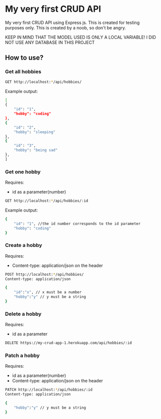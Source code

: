 # My very first CRUD API

My very first CRUD API using Express js.
This is created for testing purposes only.
This is created by a noob, so don't be angry.

KEEP IN MIND THAT THE MODEL USED IS ONLY A LOCAL VARIABLE!
I DID NOT USE ANY DATABASE IN THIS PROJECT

## How to use?

### Get all hobbies

```sh
GET http://localhost:*/api/hobbies/
```

Example output:

```sh
[
{
    "id": "1",
    "hobby": "coding"
},
{
    "id": "2",
    "hobby": "sleeping"
},
{
    "id": "3",
    "hobby": "being sad"
},
]
```

### Get one hobby

Requires:

- id as a parameter(number)

```sh
GET http://localhost:*/api/hobbies/:id
```

Example output:

```sh
{
    "id": "1", //the id number corresponds to the id parameter
    "hobby": "coding"
}
```

### Create a hobby

Requires:

- Content-type: application/json on the header

```sh
POST http://localhost:*/api/hobbies/
Content-type: application/json

{
    "id":"x", // x must be a number
    "hobby":"y" // y must be a string
}
```

### Delete a hobby

Requires:

- id as a parameter

```sh
DELETE https://my-crud-app-1.herokuapp.com/api/hobbies/:id
```

### Patch a hobby

Requires:

- id as a parameter(number)
- Content-type: application/json on the header

```sh
PATCH http://localhost:*/api/hobbies/:id
Content-type: application/json

{
    "hobby":"y" // y must be a string
}
```
